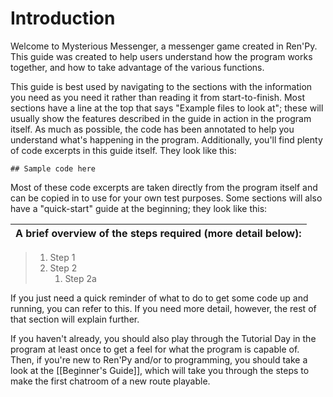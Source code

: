 # Introduction

Welcome to Mysterious Messenger, a messenger game created in Ren'Py. This guide was created to help users understand how the program works together, and how to take advantage of the various functions.

This guide is best used by navigating to the sections with the information you need as you need it rather than reading it from start-to-finish. Most sections have a line at the top that says "Example files to look at"; these will usually show the features described in the guide in action in the program itself. As much as possible, the code has been annotated to help you understand what's happening in the program. Additionally, you'll find plenty of code excerpts in this guide itself. They look like this:

`## Sample code here`

Most of these code excerpts are taken directly from the program itself and can be copied in to use for your own test purposes.
Some sections will also have a "quick-start" guide at the beginning; they look like this:

A brief overview of the steps required (more detail below): |
------------------------------------------------------------|

> 1. Step 1
> 1. Step 2
>     1. Step 2a

If you just need a quick reminder of what to do to get some code up and running, you can refer to this. If you need more detail, however, the rest of that section will explain further.

If you haven't already, you should also play through the Tutorial Day in the program at least once to get a feel for what the program is capable of. Then, if you're new to Ren'Py and/or to programming, you should take a look at the [[Beginner's Guide]], which will take you through the steps to make the first chatroom of a new route playable.

